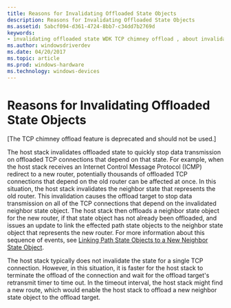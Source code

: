 ```yaml
---
title: Reasons for Invalidating Offloaded State Objects
description: Reasons for Invalidating Offloaded State Objects
ms.assetid: 5abcf094-d361-4724-8bb7-c34dd7b2769d
keywords:
- invalidating offloaded state WDK TCP chimney offload , about invalidating offloaded state
ms.author: windowsdriverdev
ms.date: 04/20/2017
ms.topic: article
ms.prod: windows-hardware
ms.technology: windows-devices
---
```


# Reasons for Invalidating Offloaded State Objects


\[The TCP chimney offload feature is deprecated and should not be used.\]




The host stack invalidates offloaded state to quickly stop data transmission on offloaded TCP connections that depend on that state. For example, when the host stack receives an Internet Control Message Protocol (ICMP) redirect to a new router, potentially thousands of offloaded TCP connections that depend on the old router can be affected at once. In this situation, the host stack invalidates the neighbor state that represents the old router. This invalidation causes the offload target to stop data transmission on all of the TCP connections that depend on the invalidated neighbor state object. The host stack then offloads a neighbor state object for the new router, if that state object has not already been offloaded, and issues an update to link the effected path state objects to the neighbor state object that represents the new router. For more information about this sequence of events, see [Linking Path State Objects to a New Neighbor State Object](linking-path-state-objects-to-a-new-neighbor-state-object.md).

The host stack typically does not invalidate the state for a single TCP connection. However, in this situation, it is faster for the host stack to terminate the offload of the connection and wait for the offload target's retransmit timer to time out. In the timeout interval, the host stack might find a new route, which would enable the host stack to offload a new neighbor state object to the offload target.

 

 





